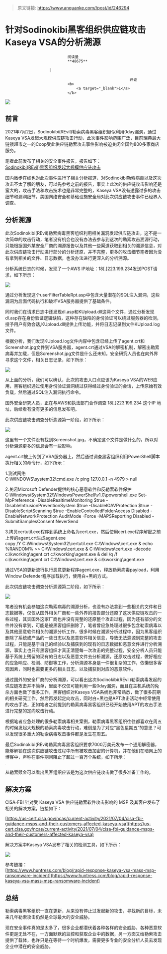> 原文链接: https://www.anquanke.com//post/id/246294 


# 针对Sodinokibi黑客组织供应链攻击Kaseya VSA的分析溯源


                                阅读量   
                                **48675**
                            
                        |
                        
                                                            评论
                                <b>
                                    <a target="_blank">1</a>
                                </b>
                                                                                    



[![](https://p4.ssl.qhimg.com/t014030587841e4fd97.jpg)](https://p4.ssl.qhimg.com/t014030587841e4fd97.jpg)



## 前言

2021年7月2日，Sodinokibi(REvil)勒索病毒黑客组织疑似利用0day漏洞，通过Kaseya VSA发起大规模供应链攻击行动，此次事件影响范围广泛，目前瑞典最大链锁超市之一的Coop受此供应链勒索攻击事件影响被迫关闭全国约800多家商店服务。

笔者此前发布了相关的安全事件报告，报告如下：<br>[Sodinokibi(REvil)黑客组织发起大规模供应链攻击](https://mp.weixin.qq.com/s/TjlQ-uxuQN0hIyOysLJMdg)

国内微步在线也对此次事件进行了相关分析报道，对Sodinokibi勒索病毒以及这次攻击不太了解的朋友，可以先参考之前的报告，事实上此次的供应链攻击影响还是蛮大的，攻击手法和攻击技术也是非常完整的，Kaseya VSA没有透露过多的攻击细节和漏洞细节，美国网络安全和基础设施安全局对此次供应链攻击事件已经界入调查。



## 分析溯源

此次Sodinokibi(REvil)勒索病毒黑客组织利用相关漏洞发起供应链攻击，这不是一次简单的攻击行动，笔者没有机会也没有办法去参与到这次的勒索攻击溯源行动，只能根据国外某安全厂商的溯源报告以及其他一些渠道获取到相关的溯源信息，对此次供应链攻击行动进行部分的分析还原，并不完整，更多的攻击细节笔者因为没有拿到相关的文件、日志数据，也没办法进行更深入的分析溯源。

分析系统日志的时候，发现了一个AWS IP地址：18[.]223.199.234发送POST请求，如下所示：

[![](https://p4.ssl.qhimg.com/t01d46f845ed63756be.png)](https://p4.ssl.qhimg.com/t01d46f845ed63756be.png)

通过分析发现这个userFilterTableRpt.asp中包含大量潜在的SQL注入漏洞，这些漏洞为后面代码执行和破坏VSA服务器提供了基础条件。

同时我们在请求日志中还发现dl.asp和KUpload.dll这两个文件，通过分析发现dl.asp存在身份验证逻辑缺陷，这种存在缺陷的身份验证可以绕过服务器的检测，授予用户有效会话,KUpload.dll提供上传功能，并将日志记录到文件KUpload.log文件。

根据分析，我们发现KUpload.log文件内容中包含已经上传了agent.crt和Screenshot.jpg文件到VSA服务器，agent.crt通过VSA的解密机制，解密出勒索病毒并加载，但是Screenshot.jpg文件是什么还未知，安全研究人员也在向外界寻求这个文件，相关日志记录，如下所示：

[![](https://p1.ssl.qhimg.com/t01b0258b99535beef3.png)](https://p1.ssl.qhimg.com/t01b0258b99535beef3.png)

从上面的分析，我们可以确认，此次的攻击入口点应该为Kaseya VSA的WEB应用，黑客组织通过使用身份验证漏洞绕过获得经过身份验证的会话，上传原始有效负载，然后通过SQL注入漏洞执行命令。

国外安全研究人员，正在与AWS和执法部门合作调查 18[.]223.199.234 这个IP 地址，后续看有没有更多的信息发布吧。

此次供应链攻击调查分析溯源第一阶段，如下所示：

[![](https://p4.ssl.qhimg.com/t01b2057e5878fc2a9e.png)](https://p4.ssl.qhimg.com/t01b2057e5878fc2a9e.png)

这里有一个文件没有找到Screenshot.jpg，不确定这个文件是做什么的，所以对分析溯源更多的信息会有一些影响。

agent.crt被上传到了VSA服务器上，然后通过调查黑客组织利用PowerShell脚本执行相关的命令行，如下所示：

1.测试网络<br>
C:\WINDOWS\system32\cmd.exe /c ping 127.0.0.1 -n 4979 &gt; null

2.关闭Microsoft Defender提供的核心恶意软件和反勒索软件保护<br>
C:\Windows\System32\WindowsPowerShell\v1.0\powershell.exe Set-MpPreference -DisableRealtimeMonitoring $true -DisableIntrusionPreventionSystem $true -DisableIOAVProtection $true -DisableScriptScanning $true -EnableControlledFolderAccess Disabled -EnableNetworkProtection AuditMode -Force -MAPSReporting Disabled -SubmitSamplesConsent NeverSend

3.拷贝certutil.exe程序到系统上命名为cert.exe，然后使用cert.exe程序解密之前上传的agent.crt生成agent.exe<br>
copy /Y C:\Windows\System32\certutil.exe C:\Windows\cert.exe &amp; echo %RANDOM% &gt;&gt; C:\Windows\cert.exe &amp; C:\Windows\cert.exe -decode c:\kworking\agent.crt c:\kworking\agent.exe &amp; del /q /f c:\kworking\agent.crt C:\Windows\cert.exe &amp; c:\kworking\agent.exe

通过VSA的更新流行执行恶意更新程序agent.exe，释放勒索病毒payload，利用Window Defender程序加载执行，使用白+黑的方式。

此次供应链攻击调查分析溯源第二阶段，如下所示：

[![](https://p1.ssl.qhimg.com/t018b1e418723376249.png)](https://p1.ssl.qhimg.com/t018b1e418723376249.png)

笔者没有机会参加这次勒索病毒的溯源分析，也没有办法拿到一些相关的文件和日志数据等，仅仅从国外相关厂商和一些外界的报告部分还原了这次供应链攻击的一些过程，其实国外这家厂商也并没有完整的还原整个攻击过程，因为还有部分的文件并没有拿到，可能是被黑客组织删除了，笔者曾应急处理过很多包含勒索病毒以及其他恶意软件相关的溯源分析工作，很多时候在溯源分析过程中，因为黑客组织删除了系统或产品的一些日志以及恶意软件相关信息，导致无法溯源到完整的攻击过程，只能是基于自己的经验以及捕获到的现有的日志数据和恶意文件进行分析溯源，事实上也只有黑客组织才真正清楚每一次攻击的完整过程，安全分析人员只能基于系统上残留的现有的日志以及恶意文件去分析溯源，还原攻击过程，做好相应的应急响应、检测、防御等工作，分析溯源本身是一件很复杂的工作，依懒很多客观因素，同时也需要更多的相关日志，以及捕获到对应的恶意软件。

通过国外的安全厂商的分析溯源，可以看出这次Sodinokibi(REvil)勒索病毒发起的供应链攻击并不简单，里面不仅仅可能利用一些0day漏洞，而且在主机系统的免杀方面也做了很多工作，黑客组织对Kaseya VSA系统也非常熟悉，做了很多前期的相关研究工作，然后再发起定向攻击，同时白+黑也是APT攻击活动中经常使用的攻击手法，正如笔者之前提到的勒索病毒黑客组织已经开始使用APT的攻击手法进行完整的定向攻击行动。

根据笔者应急处理的很多勒索病毒相关案例，勒索病毒黑客组织往往都喜欢在周五的时候发起大规模的勒索病毒攻击行动，难倒是为了对应“黑色星期五”的意思？可以发现很多重大的勒索病毒攻击事件都是发生在周五。

最后Sodinokibi(REvil)勒索病毒黑客组织要求7000万美元发布一个通用解密器，能够解锁在这次供应链攻击过程中所有被攻击加密的计算机，并在他们在暗网上的博客中，声称在事件期间阻止了超过一百万个系统，如下所示：

[![](data:image/png;base64,iVBORw0KGgoAAAANSUhEUgAAAAEAAAABCAYAAAAfFcSJAAAAAXNSR0IArs4c6QAAAARnQU1BAACxjwv8YQUAAAAJcEhZcwAADsQAAA7EAZUrDhsAAAANSURBVBhXYzh8+PB/AAffA0nNPuCLAAAAAElFTkSuQmCC)](https://p2.ssl.qhimg.com/t01997644b038e8b458.png)

从勒索赎金可以看出黑客组织应该是为这次供应链攻击做了很多准备工作的。



## 解决方案

CISA-FBI 针对受 Kaseya VSA 供应链勒索软件攻击影响的 MSP 及其客户发布了相关的解决方案，链接如下：

[https://us-cert.cisa.gov/ncas/current-activity/2021/07/04/cisa-fbi-guidance-msps-and-their-customers-affected-kaseya-vsa](https://us-cert.cisa.gov/ncas/current-activity/2021/07/04/cisa-fbi-guidance-msps-and-their-customers-affected-kaseya-vsa)

解决方案中Kaseya VSA发布了相关的检测工具，如下所示：

[![](https://p3.ssl.qhimg.com/t017cf315a0b91f0e1d.png)](https://p3.ssl.qhimg.com/t017cf315a0b91f0e1d.png)

参考链接：<br>[https://www.huntress.com/blog/rapid-response-kaseya-vsa-mass-msp-ransomware-incident](https://www.huntress.com/blog/rapid-response-kaseya-vsa-mass-msp-ransomware-incident)



## 总结

勒索病毒黑客组织一直在更新，从来没有停止过发起新的攻击，寻找新的目标，未来几年勒索攻击仍然是全球最大的安全威胁。

现在安全事件真的是太多了，很多企业都潜伏着各种各样的安全威胁，各种恶意软件更是无处不在，一方面默默的监控和获取企业中的数据，另一方面又给勒索攻击提供了载体，也许只是在等待一个时机爆发，需要更多专业的安全分析人员去发现企业中潜在的安全威胁。
